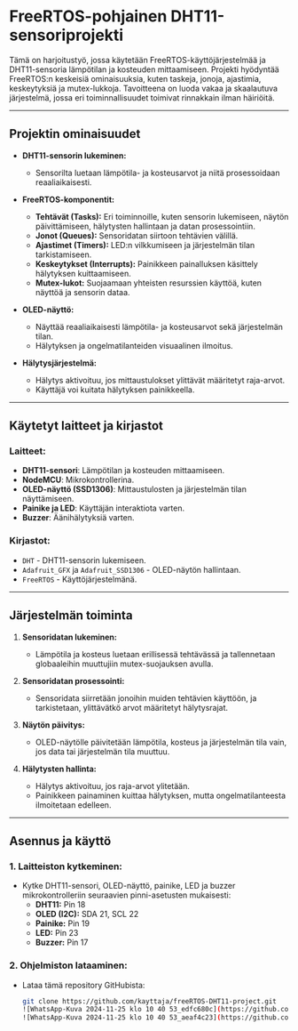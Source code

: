 # FreeRTOS-pohjainen DHT11-sensoriprojekti

Tämä on harjoitustyö, jossa käytetään FreeRTOS-käyttöjärjestelmää ja DHT11-sensoria lämpötilan ja kosteuden mittaamiseen. Projekti hyödyntää FreeRTOS:n keskeisiä ominaisuuksia, kuten taskeja, jonoja, ajastimia, keskeytyksiä ja mutex-lukkoja. Tavoitteena on luoda vakaa ja skaalautuva järjestelmä, jossa eri toiminnallisuudet toimivat rinnakkain ilman häiriöitä.

---

## Projektin ominaisuudet

- **DHT11-sensorin lukeminen:** 
  - Sensorilta luetaan lämpötila- ja kosteusarvot ja niitä prosessoidaan reaaliaikaisesti.
  
- **FreeRTOS-komponentit:**
  - **Tehtävät (Tasks):** Eri toiminnoille, kuten sensorin lukemiseen, näytön päivittämiseen, hälytysten hallintaan ja datan prosessointiin.
  - **Jonot (Queues):** Sensoridatan siirtoon tehtävien välillä.
  - **Ajastimet (Timers):** LED:n vilkkumiseen ja järjestelmän tilan tarkistamiseen.
  - **Keskeytykset (Interrupts):** Painikkeen painalluksen käsittely hälytyksen kuittaamiseen.
  - **Mutex-lukot:** Suojaamaan yhteisten resurssien käyttöä, kuten näyttöä ja sensorin dataa.

- **OLED-näyttö:** 
  - Näyttää reaaliaikaisesti lämpötila- ja kosteusarvot sekä järjestelmän tilan.
  - Hälytyksen ja ongelmatilanteiden visuaalinen ilmoitus.

- **Hälytysjärjestelmä:**
  - Hälytys aktivoituu, jos mittaustulokset ylittävät määritetyt raja-arvot.
  - Käyttäjä voi kuitata hälytyksen painikkeella.

---

## Käytetyt laitteet ja kirjastot

### **Laitteet:**
- **DHT11-sensori**: Lämpötilan ja kosteuden mittaamiseen.
- **NodeMCU**: Mikrokontrollerina.
- **OLED-näyttö (SSD1306)**: Mittaustulosten ja järjestelmän tilan näyttämiseen.
- **Painike ja LED**: Käyttäjän interaktiota varten.
- **Buzzer**: Äänihälytyksiä varten.

### **Kirjastot:**
- `DHT` - DHT11-sensorin lukemiseen.
- `Adafruit_GFX` ja `Adafruit_SSD1306` - OLED-näytön hallintaan.
- `FreeRTOS` - Käyttöjärjestelmänä.

---

## Järjestelmän toiminta

1. **Sensoridatan lukeminen:**
   - Lämpötila ja kosteus luetaan erillisessä tehtävässä ja tallennetaan globaaleihin muuttujiin mutex-suojauksen avulla.

2. **Sensoridatan prosessointi:**
   - Sensoridata siirretään jonoihin muiden tehtävien käyttöön, ja tarkistetaan, ylittävätkö arvot määritetyt hälytysrajat.

3. **Näytön päivitys:**
   - OLED-näytölle päivitetään lämpötila, kosteus ja järjestelmän tila vain, jos data tai järjestelmän tila muuttuu.

4. **Hälytysten hallinta:**
   - Hälytys aktivoituu, jos raja-arvot ylitetään.
   - Painikkeen painaminen kuittaa hälytyksen, mutta ongelmatilanteesta ilmoitetaan edelleen.

---

## Asennus ja käyttö

### 1. **Laitteiston kytkeminen:**
- Kytke DHT11-sensori, OLED-näyttö, painike, LED ja buzzer mikrokontrolleriin seuraavien pinni-asetusten mukaisesti:
  - **DHT11:** Pin 18
  - **OLED (I2C):** SDA 21, SCL 22
  - **Painike:** Pin 19
  - **LED:** Pin 23
  - **Buzzer:** Pin 17

### 2. **Ohjelmiston lataaminen:**
- Lataa tämä repository GitHubista:
  ```bash
  git clone https://github.com/kayttaja/freeRTOS-DHT11-project.git
  ![WhatsApp-Kuva 2024-11-25 klo 10 40 53_edfc680c](https://github.com/user-attachments/assets/b512f5a0-9d48-49e3-8d6a-8391a530a073)
  ![WhatsApp-Kuva 2024-11-25 klo 10 40 53_aeaf4c23](https://github.com/user-attachments/assets/077c3b40-8670-4a5c-92e7-0d01a0c2bc92)


